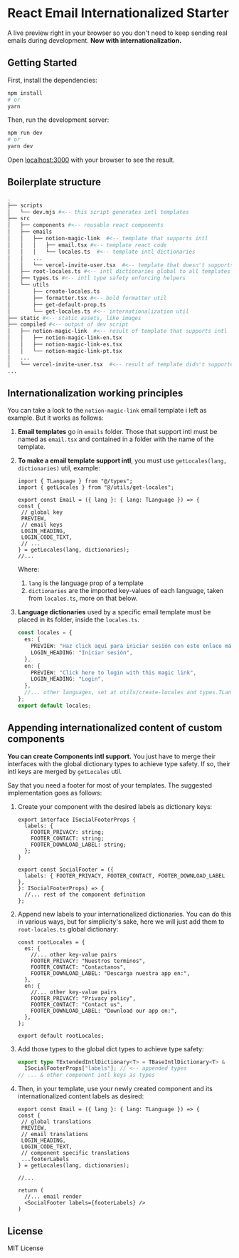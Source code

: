 # React Email Internationalized Starter

A live preview right in your browser so you don't need to keep sending real emails during development. **Now with internationalization.**

## Getting Started

First, install the dependencies:

```sh
npm install
# or
yarn
```

Then, run the development server:

```sh
npm run dev
# or
yarn dev
```

Open [localhost:3000](http://localhost:3000) with your browser to see the result.

## Boilerplate structure

```sh
.
├── scripts
│   └── dev.mjs #<-- this script generates intl templates
├── src
│   ├── components #<-- reusable react components
│   ├── emails
│   │   ├── notion-magic-link  #<-- template that supports intl
│   │   │   ├── email.tsx #<-- template react code
│   │   │   └── locales.ts  #<-- template intl dictionaries
│   │   ...
│   │   └── vercel-invite-user.tsx  #<-- template that doesn't supports intl
│   ├── root-locales.ts #<-- intl dictionaries global to all templates
│   ├── types.ts #<-- intl type safety enforcing helpers
│   └── utils
│       ├── create-locales.ts
│       ├── formatter.tsx #<-- bold formatter util
│       ├── get-default-prop.ts
│       └── get-locales.ts #<-- internationalization util
├── static #<-- static assets, like images
├── compiled #<-- output of dev script
│   ├── notion-magic-link  #<-- result of template that supports intl
│   │   ├── notion-magic-link-en.tsx
│   │   ├── notion-magic-link-es.tsx
│   │   └── notion-magic-link-pt.tsx
│   ...
│   └── vercel-invite-user.tsx  #<-- result of template didn't supported intl
...
```

## Internationalization working principles

You can take a look to the `notion-magic-link` email template i left as example. But it works as follows:

1. **Email templates** go in `emails` folder. Those that support intl must be named as `email.tsx` and contained in a folder with the name of the template.
2. **To make a email template support intl**, you must use `getLocales(lang, dictionaries)` util, example:

   ```tsx
   import { TLanguage } from "@/types";
   import { getLocales } from "@/utils/get-locales";

   export const Email = ({ lang }: { lang: TLanguage }) => {
   const {
    // global key
    PREVIEW,
    // email keys
    LOGIN_HEADING,
    LOGIN_CODE_TEXT,
    // ...
   } = getLocales(lang, dictionaries);
   //...
   ```

   Where:

   1. `lang` is the language prop of a template
   2. `dictionaries` are the imported key-values of each language, taken from `locales.ts`, more on that below.

3. **Language dictionaries** used by a specific email template must be placed in its folder, inside the `locales.ts`.

   ```ts
   const locales = {
     es: {
       PREVIEW: "Haz click aquí para iniciar sesión con este enlace mágico",
       LOGIN_HEADING: "Iniciar sesión",
     },
     en: {
       PREVIEW: "Click here to login with this magic link",
       LOGIN_HEADING: "Login",
     },
     //... other languages, set at utils/create-locales and types.TLanguage
   };
   export default locales;
   ```

## Appending internationalized content of custom components

**You can create Components intl support.** You just have to merge their interfaces with the global dictionary types to achieve type safety. If so, their intl keys are merged by `getLocales` util.

Say that you need a footer for most of your templates. The suggested implementation goes as follows:

1. Create your component with the desired labels as dictionary keys:

   ```tsx
   export interface ISocialFooterProps {
     labels: {
       FOOTER_PRIVACY: string;
       FOOTER_CONTACT: string;
       FOOTER_DOWNLOAD_LABEL: string;
     };
   }

   export const SocialFooter = ({
     labels: { FOOTER_PRIVACY, FOOTER_CONTACT, FOOTER_DOWNLOAD_LABEL },
   }: ISocialFooterProps) => {
     //... rest of the component definition
   };
   ```

2. Append new labels to your internationalized dictionaries. You can do this in various ways, but for simplicity's sake, here we will just add them to `root-locales.ts` global dictionary:

   ```tsx
   const rootLocales = {
     es: {
       //... other key-value pairs
       FOOTER_PRIVACY: "Nuestros terminos",
       FOOTER_CONTACT: "Contactanos",
       FOOTER_DOWNLOAD_LABEL: "Descarga nuestra app en:",
     },
     en: {
       //... other key-value pairs
       FOOTER_PRIVACY: "Privacy policy",
       FOOTER_CONTACT: "Contact us",
       FOOTER_DOWNLOAD_LABEL: "Download our app on:",
     },
   };

   export default rootLocales;
   ```

3. Add those types to the global dict types to achieve type safety:

   ```ts
   export type TExtendedIntlDictionary<T> = TBaseIntlDictionary<T> &
     ISocialFooterProps["labels"]; // <-- appended types
   // ... & other component intl keys as types
   ```

4. Then, in your template, use your newly created component and its internationalized content labels as desired:

   ```tsx
   export const Email = ({ lang }: { lang: TLanguage }) => {
   const {
    // global translations
    PREVIEW,
    // email translations
    LOGIN_HEADING,
    LOGIN_CODE_TEXT,
    // component specific translations
    ...footerLabels
   } = getLocales(lang, dictionaries);

   //...

   return (
     //... email render
     <SocialFooter labels={footerLabels} />
   )
   ```

## License

MIT License

